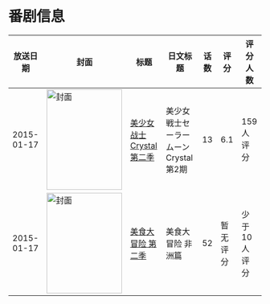 # 番剧信息

|放送日期|封面|标题|日文标题|话数|评分|评分人数|
|---|---|---|---|---|---|---|
|2015-01-17|<img src="https://lain.bgm.tv/pic/cover/c/d3/b1/147686_9ea9y.jpg" alt="封面" style="width:150px;height:200px;object-fit:cover;">|[美少女战士Crystal 第二季](https://bangumi.tv/subject/147686)|美少女戦士セーラームーンCrystal 第2期|13|6.1|159人评分|
|2015-01-17|<img src="https://lain.bgm.tv/pic/cover/c/4a/a1/452017_89HJD.jpg" alt="封面" style="width:150px;height:200px;object-fit:cover;">|[美食大冒险 第二季](https://bangumi.tv/subject/452017)|美食大冒险 非洲篇|52|暂无评分|少于10人评分|
